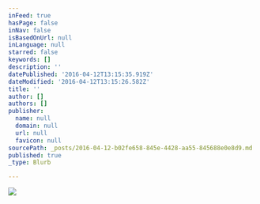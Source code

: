 ```yaml
---
inFeed: true
hasPage: false
inNav: false
isBasedOnUrl: null
inLanguage: null
starred: false
keywords: []
description: ''
datePublished: '2016-04-12T13:15:35.919Z'
dateModified: '2016-04-12T13:15:26.582Z'
title: ''
author: []
authors: []
publisher:
  name: null
  domain: null
  url: null
  favicon: null
sourcePath: _posts/2016-04-12-b02fe658-845e-4428-aa55-845688e0e8d9.md
published: true
_type: Blurb

---
```

![](https://the-grid-user-content.s3-us-west-2.amazonaws.com/4248c15b-5b51-41c0-9df2-76145a881092.png)